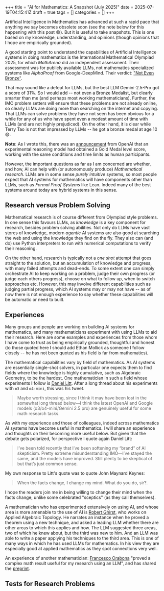 +++
title = "AI for Mathematics: A Snapshot (July 2025)"
date = 2025-07-19T04:15:41Z
draft = true
tags = []
categories = []
+++

Artificial Intelligence in Mathematics has advanced at such a rapid pace that anything we say becomes obsolete soon (see the note below for this happening with this post :smile:). But it is useful to take snapshots. This is one based on my knowledge, understanding, and opinions (though opinions that I hope are empirically grounded).

A good starting point to understand the capabilities of Artificial Intelligence systems in doing mathematics is the International Mathematical Olympiad 2025, for which *MathArena* did an independent assessment. Their assessment was for publicly available LLMs, not mathematics specialized systems like *AlphaProof* from Google-DeepMind. Their verdict: ["Not Even Bronze"](https://matharena.ai/imo/). 

That may sound like a defeat for LLMs, but the best LLM Gemini-2.5-Pro got a score of 31%. So I would add -- not even a Bronze Medalist, but clearly smarter than me (and perhaps most working mathematicians). Further, the IMO problem setters will ensure that these problems are not already online, so clearly LLMs are doing more than searching on the internet and copying. That LLMs can solve problems they have not seen has been obvious for a while for any of us who have spent even a modest amount of time with LLMs (and are not highly prejudiced). On the other hand, it is  clear while Terry Tao is not that impressed by LLMs -- he got a bronze medal at age 10:smile:.

**Note:** As I wrote this, there was an [announcement](https://x.com/polynoamial/status/1946478249187377206) from OpenAI that an experimental reasoning model had obtained a Gold Medal level score, working with the same conditions and time limits as human participants.

However, the important questions as far as I am concerned are whether, and how, AI can help with (or autonomously produce) *Mathematical research*. LLMs are in some sense *purely intuitive* systems, so most people expect that AI systems for mathematics will have components other than LLMs, such as *Formal Proof Systems* like Lean. Indeed many of the best systems around today are hybrid systems in this sense.

## Research versus Problem Solving

Mathematical research is of course different from Olympiad style problems. In one sense this favours LLMs, as *knowledge* is a key component for research, besides problem solving abilities. Not only do LLMs have vast stores of knowledge, modern *agentic* AI systems are also good at searching the web and using the knowledge they find on the fly. They also can (and do) use Python interpreters to run with numerical computations to verify their reasoning.

On the other hand, research is typically not a *one shot* attempt that goes straight to the solution, but an accumulation of knowledge and progress, with many failed attempts and dead-ends. To some extent one can simply orchestrate AI to keep working on a problem, judge their own progress (or judge each others progress), choose on what to follow up, when to switch approaches etc. However, this may involve different capabilities such as judging partial progress, which AI systems may or may not have -- as of now there is not enough experience to say whether these capabilities will be automatic or need to built.

## Experiences

Many groups and people are working on building AI systems for mathematics, and many mathematicians experiment with using LLMs to aid their research. Here are some examples and experiences from those whom I have come to trust as being empirically grounded, thoughtful and honest (to those quoted here I should add Ethan Mollick as someone I follow closely -- he has not been quoted as his field is far from mathematics).

The mathematical capabilities vary by field of mathematics. As AI systems are essentially single-shot solvers, in particular one expects them to find fields where the knowledge is highly cumulative, such as Algebraic Geometry, to be the hardest. One mathematician in such a field whose experiments I follow is [Daniel Litt](https://www.daniellitt.com/). After a long thread about his experiments with `o3` and `o4-mini`, this was his tweet.

> Maybe worth stressing, since I think it may have been lost in the somewhat long thread below—I think the latest OpenAI and Google models (o3/o4-mini/Gemini 2.5 pro) are genuinely useful for some math research tasks.

As with my experience and those of colleagues, indeed across mathematics AI systems have become useful in mathematics. I will share an experience and thoughts on their becoming more useful below. But given that the debate gets polarized, for perspective I quote again Daniel Litt:

> I’ve been told recently that I’ve been softening my “brand” of AI skepticism. Pretty extreme misunderstanding IMO—I’ve stayed the same, and the models have improved. Still plenty to be skeptical of but that’s just common sense.

My own response to Litt's quote was to quote John Maynard Keynes: 
> When the facts change, I change my mind. What do you do, sir?.

I hope the readers join me in being willing to change their mind when the facts change, unlike some celebrated "sceptics" (as they call themselves).

A mathematician who has experimented extensively on using AI, and whose area is more amenable to the use of AI is [Robert Ghirst](https://www2.math.upenn.edu/~ghrist/), who works on Applied Algebraic Topology. He narrates an instance when he proved a theorem using a new technique, and asked a leading LLM whether there are other areas to which this applies and how. The LLM suggested three areas, two of which he knew about, but the third was new to him. And an LLM was able to write a paper applying his techniques to the third area. This is one of many ways in which he has used LLMs for mathematics. In his view they are especially good at applied mathematics as they spot connections very well.

An experience of another mathematician: [Francesco Orabona](https://francesco.orabona.com/) "proved a complex math result useful for my research using an LLM", and has shared the [preprint](https://t.co/z7kms9mWnR).

## Tests for Research Problems


